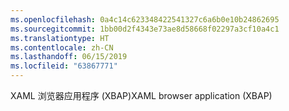 ```yaml
---
ms.openlocfilehash: 0a4c14c623348422541327c6a6b0e10b24862695
ms.sourcegitcommit: 1bb00d2f4343e73ae8d58668f02297a3cf10a4c1
ms.translationtype: HT
ms.contentlocale: zh-CN
ms.lasthandoff: 06/15/2019
ms.locfileid: "63867771"
---
```

<span data-ttu-id="fe95f-101">XAML 浏览器应用程序 (XBAP)</span><span class="sxs-lookup"><span data-stu-id="fe95f-101">XAML browser application (XBAP)</span></span>